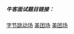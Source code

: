 ##### 牛客面试题目链接：
[字节跳动场](https://www.nowcoder.com/discuss/991353?source_id=discuss_experience_nctrack&channel=-1)
[美团场](https://www.nowcoder.com/discuss/1007960?type=2&channel=-1&source_id=discuss_terminal_discuss_hot_nctrack)
[美团场](https://www.nowcoder.com/discuss/1007981?type=2&channel=-1&source_id=discuss_terminal_discuss_hot_nctrack)